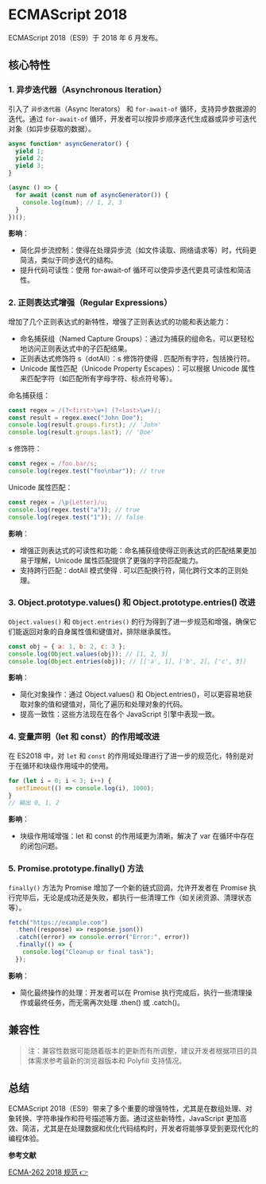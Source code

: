 # ECMAScript 2018

ECMAScript 2018（ES9）于 2018 年 6 月发布。

## 核心特性

### 1. 异步迭代器（Asynchronous Iteration）

引入了 `异步迭代器`（Async Iterators） 和 `for-await-of` 循环，支持异步数据源的迭代。通过 `for-await-of` 循环，开发者可以按异步顺序迭代生成器或异步可迭代对象（如异步获取的数据）。

```javascript
async function* asyncGenerator() {
  yield 1;
  yield 2;
  yield 3;
}

(async () => {
  for await (const num of asyncGenerator()) {
    console.log(num); // 1, 2, 3
  }
})();
```

**影响**：

- 简化异步流控制：使得在处理异步流（如文件读取、网络请求等）时，代码更简洁，类似于同步迭代的结构。
- 提升代码可读性：使用 for-await-of 循环可以使异步迭代更具可读性和简洁性。

### 2. 正则表达式增强（Regular Expressions）

增加了几个正则表达式的新特性，增强了正则表达式的功能和表达能力：

- 命名捕获组（Named Capture Groups）：通过为捕获的组命名，可以更轻松地访问正则表达式中的子匹配结果。
- 正则表达式修饰符 s（dotAll）：s 修饰符使得 . 匹配所有字符，包括换行符。
- Unicode 属性匹配（Unicode Property Escapes）：可以根据 Unicode 属性来匹配字符（如匹配所有字母字符、标点符号等）。

命名捕获组：

```javascript
const regex = /(?<first>\w+) (?<last>\w+)/;
const result = regex.exec("John Doe");
console.log(result.groups.first); // 'John'
console.log(result.groups.last); // 'Doe'
```

s 修饰符：

```javascript
const regex = /foo.bar/s;
console.log(regex.test("foo\nbar")); // true
```

Unicode 属性匹配：

```javascript
const regex = /\p{Letter}/u;
console.log(regex.test("a")); // true
console.log(regex.test("1")); // false
```

**影响**：

- 增强正则表达式的可读性和功能：命名捕获组使得正则表达式的匹配结果更加易于理解，Unicode 属性匹配提供了更强的字符匹配能力。
- 支持跨行匹配：dotAll 模式使得 . 可以匹配换行符，简化跨行文本的正则处理。

### 3. Object.prototype.values() 和 Object.prototype.entries() 改进

`Object.values()` 和 `Object.entries()` 的行为得到了进一步规范和增强，确保它们能返回对象的自身属性值和键值对，排除继承属性。

```javascript
const obj = { a: 1, b: 2, c: 3 };
console.log(Object.values(obj)); // [1, 2, 3]
console.log(Object.entries(obj)); // [['a', 1], ['b', 2], ['c', 3]]
```

**影响**：

- 简化对象操作：通过 Object.values() 和 Object.entries()，可以更容易地获取对象的值和键值对，简化了遍历和处理对象的代码。
- 提高一致性：这些方法现在在各个 JavaScript 引擎中表现一致。

### 4. 变量声明（let 和 const）的作用域改进

在 ES2018 中，对 `let` 和 `const` 的作用域处理进行了进一步的规范化，特别是对于在循环和块级作用域中的使用。

```javascript
for (let i = 0; i < 3; i++) {
  setTimeout(() => console.log(i), 1000);
}
// 输出 0, 1, 2
```

**影响**：

- 块级作用域增强：let 和 const 的作用域更为清晰，解决了 var 在循环中存在的闭包问题。

### 5. Promise.prototype.finally() 方法

`finally()` 方法为 Promise 增加了一个新的链式回调，允许开发者在 Promise 执行完毕后，无论是成功还是失败，都执行一些清理工作（如关闭资源、清理状态等）。

```javascript
fetch("https://example.com")
  .then((response) => response.json())
  .catch((error) => console.error("Error:", error))
  .finally(() => {
    console.log("Cleanup or final task");
  });
```

**影响**：

- 简化最终操作的处理：开发者可以在 Promise 执行完成后，执行一些清理操作或最终任务，而无需再次处理 .then() 或 .catch()。

## 兼容性

<BrowserCard  cv="63+" fv="63+" sv="11+" ev="63+" iev="不支持" nv="10+" />

<!--
| Chrome | Firefox | Safari | Edge | Internet Explorer | Node.js |
| :----: | :-----: | :----: | :--: | :---------------: | :-----: |
|  63+   |   62+   |  11+   | 63+  |      不支持       |   10+   |
-->

> 注：兼容性数据可能随着版本的更新而有所调整，建议开发者根据项目的具体需求参考最新的浏览器版本和 Polyfill 支持情况。

## 总结

ECMAScript 2018（ES9）带来了多个重要的增强特性，尤其是在数组处理、对象转换、字符串操作和符号描述等方面。通过这些新特性，JavaScript 更加高效、简洁，尤其是在处理数据和优化代码结构时，开发者将能够享受到更现代化的编程体验。

**参考文献**

[ECMA-262 2018 规范 👉](https://tc39.es/ecma262/2018/)
